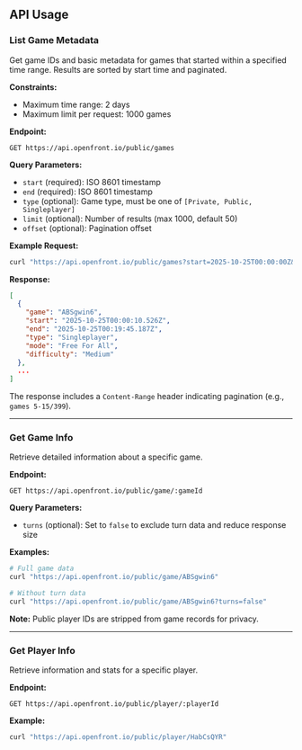 ## API Usage

### List Game Metadata

Get game IDs and basic metadata for games that started within a specified time range. Results are sorted by start time and paginated.

**Constraints:**

- Maximum time range: 2 days
- Maximum limit per request: 1000 games

**Endpoint:**

```
GET https://api.openfront.io/public/games
```

**Query Parameters:**

- `start` (required): ISO 8601 timestamp
- `end` (required): ISO 8601 timestamp
- `type` (optional): Game type, must be one of `[Private, Public, Singleplayer]`
- `limit` (optional): Number of results (max 1000, default 50)
- `offset` (optional): Pagination offset

**Example Request:**

```bash
curl "https://api.openfront.io/public/games?start=2025-10-25T00:00:00Z&end=2025-10-26T23:59:59Z&type=Singleplayer&limit=10&offset=5"
```

**Response:**

```json
[
  {
    "game": "ABSgwin6",
    "start": "2025-10-25T00:00:10.526Z",
    "end": "2025-10-25T00:19:45.187Z",
    "type": "Singleplayer",
    "mode": "Free For All",
    "difficulty": "Medium"
  },
  ...
]
```

The response includes a `Content-Range` header indicating pagination (e.g., `games 5-15/399`).

---

### Get Game Info

Retrieve detailed information about a specific game.

**Endpoint:**

```
GET https://api.openfront.io/public/game/:gameId
```

**Query Parameters:**

- `turns` (optional): Set to `false` to exclude turn data and reduce response size

**Examples:**

```bash
# Full game data
curl "https://api.openfront.io/public/game/ABSgwin6"

# Without turn data
curl "https://api.openfront.io/public/game/ABSgwin6?turns=false"
```

**Note:** Public player IDs are stripped from game records for privacy.

---

### Get Player Info

Retrieve information and stats for a specific player.

**Endpoint:**

```
GET https://api.openfront.io/public/player/:playerId
```

**Example:**

```bash
curl "https://api.openfront.io/public/player/HabCsQYR"
```
